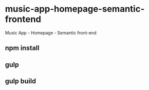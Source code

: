 # music-app-homepage-semantic-frontend
Music App - Homepage - Semantic front-end

## npm install

## gulp

## gulp build
